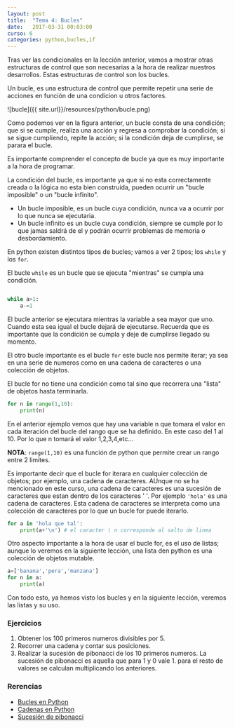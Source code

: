 ```yaml
---
layout: post
title:  "Tema 4: Bucles"
date:   2017-03-31 00:03:00
curso: 6
categories: python,bucles,if
---
```


Tras ver las condicionales en la lección anterior, vamos a mostrar otras estructuras de control que son necesarias a la hora de realizar nuestros desarrollos. Estas estructuras de control son los bucles.

Un bucle, es una estructura de control que permite repetir una serie de acciones en función de una condicion u otros factores. 

![bucle]({{ site.url}}/resources/python/bucle.png)

Como podemos ver en la figura anterior, un bucle consta de una condición; que si se cumple, realiza una acción y regresa a comprobar la condición; si se sigue cumpliendo, repite la acción; si la condición deja de cumplirse, se parara el bucle.

Es importante comprender el concepto de bucle ya que es muy importante a la hora de programar.

La condición del bucle, es importante ya que si no esta correctamente creada o la lógica no esta bien construida, pueden ocurrir un "bucle imposible" o un "bucle infinito".
* Un bucle imposible, es un bucle cuya condición, nunca va a ocurrir por lo que nunca se ejecutaria.
* Un bucle infinito es un bucle cuya condición, siempre se cumple por lo que jamas saldrá de el y podrán ocurrir problemas de memoria o desbordamiento.

En python existen distintos tipos de bucles; vamos a ver 2 tipos; los ```while``` y los ```for```.

El bucle ```while``` es un bucle que se ejecuta "mientras" se cumpla una condición.

```python

while a>1:
    a-=1
```

El bucle anterior se ejecutara mientras la variable a sea mayor que uno. Cuando esta sea igual el bucle dejará de ejecutarse. Recuerda que es importante que la condición se cumpla y deje de cumplirse llegado su momento.

El otro bucle importante es el bucle ```for``` este bucle nos permite iterar; ya sea en una serie de numeros como en una cadena de caracteres o una colección de objetos.

El bucle for no tiene una condición como tal sino que recorrera una "lista" de objetos hasta terminarla.

```python
for n in range(1,10):
    print(n)
```

En el anterior ejemplo vemos que hay una variable n que tomara el valor en cada iteración del bucle del rango que se ha definido. En este caso del 1 al 10. Por lo que n tomará el valor 1,2,3,4,etc...

**NOTA**: ```range(1,10)``` es una función de python que permite crear un rango entre 2 limites.

Es importante decir que el bucle for iterara en cualquier colección de objetos; por ejemplo, una cadena de caracteres. AUnque no se ha mencionado en este curso, una cadena de caracteres es una sucesión de caracteres que estan dentro de los caracteres ' '. Por ejemplo ``` 'hola' ``` es una cadena de caracteres. Esta cadena de caracteres se interpreta como una colección de caracteres por lo que un bucle for puede iterarlo.

```python
for a in 'hola que tal':
    print(a+'\n') # el caracter \ n corresponde al salto de linea
```

Otro aspecto importante a la hora de usar el bucle for, es el uso de listas; aunque lo veremos en la siguiente lección, una lista den python es una colección de objetos mutable.

```python
a=['banana','pera','manzana']
for n in a:
    print(a)
```

Con todo esto, ya hemos visto los bucles y en la siguiente lección, veremos las listas y su uso.

### Ejercicios

1. Obtener los 100 primeros numeros divisibles por 5.
2. Recorrer una cadena y contar sus posiciones.
3. Realizar la sucesión de pibonacci de los 10 primeros numeros. La sucesión de pibonacci es aquella que para 1 y 0 vale 1. para el resto de valores se calculan multiplicando los anteriores.

### Rerencias

* [Bucles en Python](https://www.tutorialspoint.com/python/python_loops.htm)
* [Cadenas en Python](https://docs.python.org/2/library/string.html)
* [Sucesión de pibonacci](https://es.wikipedia.org/wiki/Sucesi%C3%B3n_de_Fibonacci)

